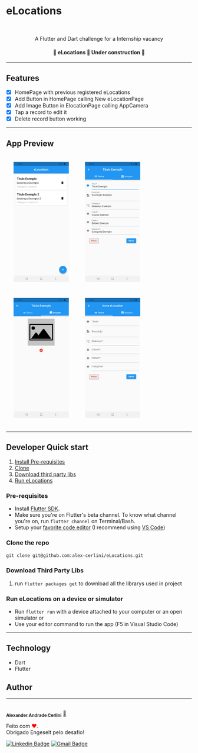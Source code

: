 # eLocations
<br />

<p align="center">A Flutter and Dart challenge for a Internship vacancy</p>

<h4 align="center"> 
	🚧  eLocations 🚀 Under construction  🚧
</h4>

---

## Features

- [X] HomePage with previous registered eLocations
- [X] Add Button in HomePage calling New eLocationPage
- [X] Add Image Button in ElocationPage calling AppCamera
- [X] Tap a record to edit it
- [X] Delete record button working

---

## App Preview

<img src="print_screen/Print1.png" width="150" style="margin: 20px;">
<img src="print_screen/Print2.jpg" width="150" style="margin: 20px;">
<img src="print_screen/Print3.jpg" width="150" style="margin: 20px;">
<img src="print_screen/Print4.jpg" width="150" style="margin: 20px;">

---

## Developer Quick start

1. [Install Pre-requisites](#pre-requisites)
1. [Clone](#clone-the-repo)
1. [Download third party libs](#download-third-party-libs)
1. [Run eLocations](#run-eLocations-on-a-device-or-simulator)


### Pre-requisites

* Install [Flutter SDK](https://flutter.dev/docs/get-started/install).
* Make sure you're on Flutter's beta channel. To know what channel you're on, run ```flutter channel``` on Terminal/Bash.
* Setup your [favorite code editor](https://flutter.dev/docs/get-started/editor) (I recommend using [VS Code](https://code.visualstudio.com/))

### Clone the repo
    git clone git@github.com:alex-cerlini/eLocations.git


### Download Third Party Libs
1. run ```flutter packages get``` to download all the librarys used in project


### Run eLocations on a device or simulator
* Run `flutter run` with a device attached to your computer or an open simulator
or
* Use your editor command to run the app (F5 in Visual Studio Code)

---

## Technology
- Dart
- Flutter

## Author
---

<a href="https://github.com/alex-cerlini">
 <img style="border-radius: 50%;" src="https://avatars.githubusercontent.com/u/56663683?v=4" width="100px;" alt=""/>
 <br />
 <sub><b>Alexander Andrade Cerlini</b></sub></a> <a href="https://github.com/alex-cerlini" title="Alex Cerlini">🚀</a>


Feito com <span style="color: red">♥</span>.
<br/>Obrigado Engeselt pelo desafio!

[![Linkedin Badge](https://img.shields.io/badge/-AlexCerlini-blue?style=flat-square&logo=Linkedin&logoColor=white&link=https://www.linkedin.com/in/alexander-andrade-cerlini-560982119/)](https://www.linkedin.com/in/alexander-andrade-cerlini-560982119/) 
[![Gmail Badge](https://img.shields.io/badge/-alexcerlinii@gmail.com-c14438?style=flat-square&logo=Gmail&logoColor=white&link=mailto:alexcerlinii@gmail.com)](mailto:alexcerlinii@gmail.com)